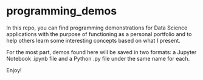 # programming_demos

In this repo, you can find programming demonstrations for Data Science applications with the purpose of functioning as a personal portfolio and to help others learn some interesting concepts based on what I present.

For the most part, demos found here will be saved in two formats: a Jupyter Notebook .ipynb file and a Python .py file under the same name for each.

Enjoy!

